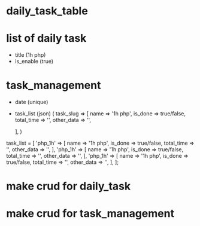# daily_task_table

# list of daily task 
* title (1h php)
* is_enable (true)

# task_management

* date (unique)
* task_list (json) (
  task_slug => [
    name => '1h php',
    is_done => true/false,
    total_time => '',
    other_data => '',

  ],
)

task_list = [
  'php_1h' => [
    name => '1h php',
    is_done => true/false,
    total_time => '',
    other_data => '',
  ],
  'php_1h' => [
    name => '1h php',
    is_done => true/false,
    total_time => '',
    other_data => '',
  ],
  'php_1h' => [
    name => '1h php',
    is_done => true/false,
    total_time => '',
    other_data => '',
  ],
];



# make crud for daily_task
# make crud for task_management


